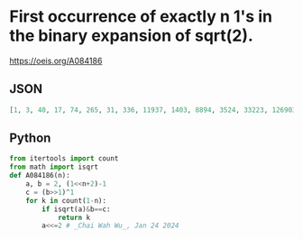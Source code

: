 # First occurrence of exactly n 1's in the binary expansion of sqrt\(2\)\.
https://oeis.org/A084186
## JSON
```JSON
[1, 3, 40, 17, 74, 265, 31, 336, 11937, 1403, 8894, 3524, 33223, 126903, 3067, 109312, 390536, 553171, 280266, 962560, 1747112, 1740081, 30793169, 13109551, 118101037, 1077718187, 44908294, 1528865059, 1647265647, 3913429742, 10501492774, 4702573600, 81557258556, 107498528405]
```
## Python
```Python
from itertools import count
from math import isqrt
def A084186(n):
    a, b = 2, (1<<n+2)-1
    c = (b>>1)^1
    for k in count(1-n):
        if isqrt(a)&b==c:
            return k
        a<<=2 # _Chai Wah Wu_, Jan 24 2024
```
